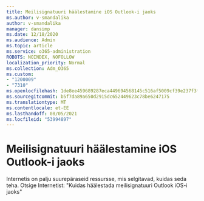 ```yaml
---
title: Meilisignatuuri häälestamine iOS Outlook-i jaoks
ms.author: v-smandalika
author: v-smandalika
manager: dansimp
ms.date: 12/18/2020
ms.audience: Admin
ms.topic: article
ms.service: o365-administration
ROBOTS: NOINDEX, NOFOLLOW
localization_priority: Normal
ms.collection: Adm_O365
ms.custom:
- "1200009"
- "7310"
ms.openlocfilehash: 1de8ee459689287eca449694568145c516af5009cf39e237f3f82bdeb27403e5
ms.sourcegitcommit: b5f7da89a650d2915dc652449623c78be6247175
ms.translationtype: MT
ms.contentlocale: et-EE
ms.lasthandoff: 08/05/2021
ms.locfileid: "53994897"
---
```

# <a name="set-up-an-email-signature-in-outlook-for-ios"></a>Meilisignatuuri häälestamine iOS Outlook-i jaoks

Internetis on palju suurepäraseid ressursse, mis selgitavad, kuidas seda teha. Otsige Internetist: "Kuidas häälestada meilisignatuuri Outlook iOS-i jaoks"